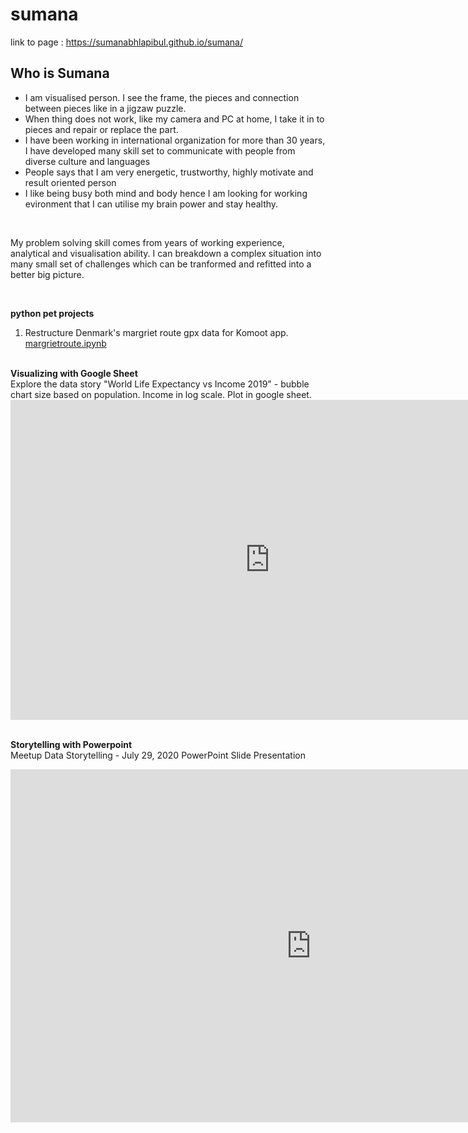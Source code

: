 # sumana

link to page : https://sumanabhlapibul.github.io/sumana/
<br>

## Who is Sumana <br>


<ul>
  <li>I am visualised person. I see the frame, the pieces and connection between pieces like in  a jigzaw puzzle.</li>
  <li>When thing does not work, like my camera and PC at home, I take it in to pieces and repair or replace the part.</li>
  <li>I have been working in international organization for more than 30 years, I have developed many skill set to communicate with people from diverse culture and languages</li>
  <li>People says that I am very energetic, trustworthy, highly motivate and result oriented person</li>
  <li>I like being busy both mind and body hence I am looking for working evironment that I can utilise my brain power and stay healthy.</li>
</ul>

<br>
<p>
 My problem solving skill comes from  years of working experience, analytical  and visualisation ability. I can breakdown a complex situation into many small set of challenges which can be tranformed and refitted into a better big picture.

 
</p>
<br>


<b>python pet projects</b>
1. Restructure Denmark's margriet route gpx data for Komoot app.  <a href="https://github.com/sumanabhlapibul/myweb/blob/master/margrietroute.ipynb">margrietroute.ipynb</a>

<br>
<b>Visualizing with Google Sheet</b><br>
Explore the data story  "World Life Expectancy vs Income 2019" - bubble chart size based on population. Income in log scale. Plot in google sheet.
<br>
<iframe width="830" height="512" seamless frameborder="0" scrolling="no" src="https://docs.google.com/spreadsheets/d/e/2PACX-1vRPox3wC06hCx5P41_q43hjwU_L5r8Nc54Q2IRGrYityuLkvYe13iry8P-2W_uiBD18K1i1wKX3kOgp/pubchart?oid=1597631781&amp;format=interactive"></iframe>
<br><br>


<b>Storytelling with Powerpoint</b><br>
Meetup Data Storytelling - July 29, 2020  PowerPoint Slide Presentation<br>

<iframe src="https://onedrive.live.com/embed?cid=B7FB8D845C600B20&amp;resid=B7FB8D845C600B20%213979&amp;authkey=AKkWaG_iLT-Suu4&amp;em=2&amp;wdAr=1.7777777777777777" width="962px" height="565px" frameborder="0">This is an embedded <a target="_blank" href="https://office.com">Microsoft Office</a> presentation, powered by <a target="_blank" href="https://office.com/webapps">Office</a>.</iframe>

<br>


